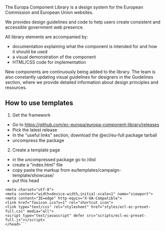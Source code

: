 The Europa Component Library is a design system for the European Commission and European Union websites.

We provides design guidelines and code to help users create consistent and accessible government web presence.

All library elements are accompanied by:

- documentation explaining what the component is intended for and how it should be used
- a visual demonstration of the component
- HTML/CSS code for implementation

New components are continuously being added to the library. The team is also constantly updating visual guidelines for designers in the Guidelines section, where we provide detailed information about design principles and resources.


## How to use templates
1. Get the framework
- Go to https://github.com/ec-europa/europa-component-library/releases
- Pick the latest release
- In the "useful links" section, download the @ecl/eu-full package tarball
- uncompress the package
2. Create a template page
- in the uncompressed package go to /dist
- create a "index.html" file
- copy paste the markup from eu/templates/campaign-template/showcase/
- put this head 
```<head>
<meta charset="utf-8">
<meta content="width=device-width,initial-scale=1" name="viewport">
<meta content="IE=edge" http-equiv="X-UA-Compatible">
<link href="favicon.ico?v=1" rel="shortcut icon">
<link type="text/css" rel="stylesheet" href="styles/ecl-ec-preset-full.css" media="all">
<script type="text/javascript" defer src="scripts/ecl-ec-preset-full.js"></script>
</head>```
